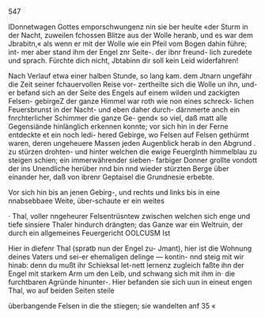 547

lDonnetwagen Gottes emporschwungenz nin sie ber heulte
«der Sturm in der Nacht, zuweilen fchossen Blitze aus der
Wolle heranb, und es war dem Jbrabitn,« als wenn er
mit der Wolle wie ein Pfeil vom Bogen dahin führe; int-
mer aber stand ihm der Engel znr Seite-. der ibnr freund-
lich zuredete und sprach. Fürchte dich nicht, Jbtabinn dir
soll kein Leid widerfahren!

Nach Verlauf etwa einer halben Stunde, so lang kam.
dem Jtnarn ungefähr die Zeit seiner fchauervollen Reise vor-
zertheilte sich die Wolle un ihn, und-er befand sich an der
Seite des Engels auf einem wilden und zackigten Felsen-
gebirgeZ der ganze Himmel war roth wie non eines schreck-
lichen Feuersbrunst in der Nacht- und eben daher durch-
därnmerte anch ein fnrchterlicher Schimmer die ganze Ge-
gend« so viel, daß matt alle Gegensiände hinlänglich erkennen
konnte; vor sich hin in der Ferne entdeckte et ein noch ledi-
hered Gebirge, wo Felsen auf Felsen gethürmt waren, deren
ungeheuere Massen jeden Augenblick herab in den Abgrund .
zu stürzen drohten- und hinter welchen die ewige Feuerglnth
himmelblau zu steigen schien; ein immerwährender sieben-
farbiger Donner grollte vondott der ins Unendliche herüber
nnd bin nnd wieder stürzten Berge über einander her, daß
von ibrenr Geptaisel die Grundnesie erbebte.

Vor sich hin bis an jenen Gebirg-, und rechts und links
bis in eine nnabsebbaee Weite, über-schaute er ein weites

· Thal, voller nngeheurer Felsentrüsntew zwischen welchen sich
enge und tiefe sinsiere Thaler hindurch drängten; das Ganze
war ein Weltruin, der durch ein allgemeines Feuergericht
OOLCUSM Ist

Hier in diefenr Thal (spratb nun der Engel zu- Jmant),
hier ist die Wohnung deines Vaters und sei-er ehemaligen
delinge — kontin- nnd steig mit wir hinab: denn du mußt
ihr Schieksal let-nett lernenz zugleich faßte ihn der Engel
mit starkem Arm um den Leib, und schwang sich mit ihm
in· die furchtbaren Agründe hinunter-. Hier befanden sie
sich uun in eineut engen Thal, wo auf beiden Seiten steile

überbangende Felsen in die the stiegen; sie wandelten anf
35 «

